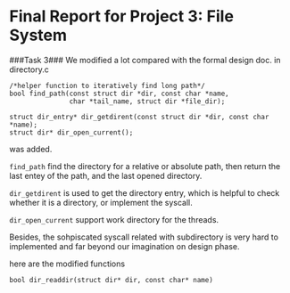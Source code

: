 Final Report for Project 3: File System
=======================================

###Task 3###
We modified a lot compared with the formal design doc.
in directory.c

```
/*helper function to iteratively find long path*/
bool find_path(const struct dir *dir, const char *name,
               char *tail_name, struct dir *file_dir);

struct dir_entry* dir_getdirent(const struct dir *dir, const char *name);
struct dir* dir_open_current();
```

was added. 

`find_path` find the directory for a relative or absolute path, then return the last entey of the path, and the last opened directory.

`dir_getdirent` is used to get the directory entry, which is helpful to check whether it is a directory, or implement the syscall.

`dir_open_current` support work directory for the threads.

Besides, the sohpiscated syscall related with subdirectory is very hard to implemented and far beyond our imagination on design phase.

here are the modified functions
```
bool dir_readdir(struct dir* dir, const char* name)
```
